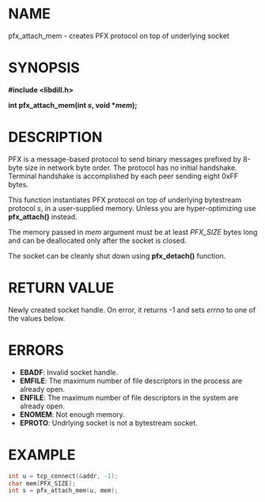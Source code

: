 # NAME

pfx_attach_mem - creates PFX protocol on top of underlying socket

# SYNOPSIS

**#include &lt;libdill.h>**

**int pfx_attach_mem(int **_s_**, void **\*_mem_**);**

# DESCRIPTION

PFX is a message-based protocol to send binary messages prefixed by 8-byte size in network byte order. The protocol has no initial handshake. Terminal handshake is accomplished by each peer sending eight 0xFF bytes.

This function instantiates PFX protocol on top of underlying bytestream protocol _s_, in a user-supplied memory. Unless you are hyper-optimizing use **pfx_attach()** instead.

The memory passed in _mem_ argument must be at least _PFX\_SIZE_ bytes long and can be deallocated only after the socket is closed.

The socket can be cleanly shut down using **pfx_detach()** function.

# RETURN VALUE

Newly created socket handle. On error, it returns -1 and sets _errno_ to one of the values below.

# ERRORS

* **EBADF**: Invalid socket handle.
* **EMFILE**: The maximum number of file descriptors in the process are already open.
* **ENFILE**: The maximum number of file descriptors in the system are already open.
* **ENOMEM**: Not enough memory.
* **EPROTO**: Undrlying socket is not a bytestream socket.

# EXAMPLE

```c
int u = tcp_connect(&addr, -1);
char mem[PFX_SIZE];
int s = pfx_attach_mem(u, mem);
```
